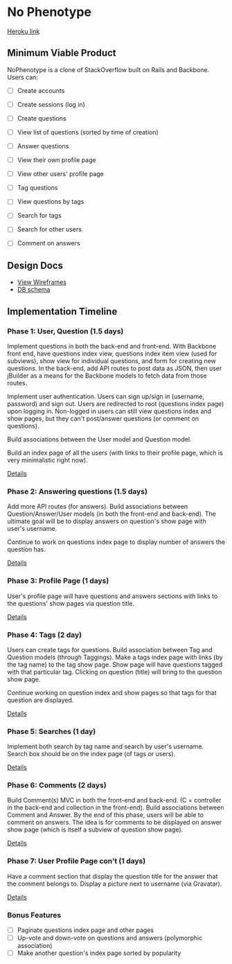 # No Phenotype

[Heroku link][heroku]

[heroku]: https://no-phenotype.herokuapp.com/

## Minimum Viable Product
NoPhenotype is a clone of StackOverflow built on Rails and Backbone. Users can:

<!-- This is a Markdown checklist. Use it to keep track of your progress! -->

- [ ] Create accounts
- [ ] Create sessions (log in)
- [ ] Create questions
- [ ] View list of questions (sorted by time of creation)
- [ ] Answer questions
- [ ] View their own profile page
- [ ] View other users' profile page
- [ ] Tag questions
- [ ] View questions by tags
- [ ] Search for tags
- [ ] Search for other users
- [ ] Comment on answers


## Design Docs
* [View Wireframes][views]
* [DB schema][schema]

[views]: ./docs/views.md
[schema]: ./docs/schema.md

## Implementation Timeline

### Phase 1: User, Question (1.5 days)
Implement questions in both the back-end and front-end. With
Backbone front end, have questions index view, questions index item view
(used for subviews), show view for individual questions, and form for creating
new questions.
In the back-end, add API routes to post data as JSON, then user jBuilder
as a means for the Backbone models to fetch data from those routes.

Implement user authentication. Users can sign up/sign in
(username, password) and sign out. Users are redirected to root (questions index
page) upon logging in. Non-logged in users can still view questions index and
show pages, but they can't post/answer questions (or comment on questions).

Build associations between the User model and Question model.

Build an index page of all the users (with links to their profile page, which is
very minimalistic right now).


[Details][phase-one]

### Phase 2: Answering questions (1.5 days)
Add more API routes (for answers). Build associations between Question/Answer/User
models (in both the front-end and back-end).
The ultimate goal will be to display answers on question's show page with
user's username.

Continue to work on questions index page to display number of answers the question
has.

[Details][phase-two]

### Phase 3: Profile Page (1 days)
User's profile page will have questions and answers sections with links
to the questions' show pages via question title.

[Details][phase-three]


### Phase 4: Tags (2 day)
Users can create tags for questions.
Build association between Tag and Question models (through Taggings).
Make a tags index page with links (by the tag name) to the tag show page.
Show page will have questions tagged with that particular tag. Clicking on question
(title) will bring to the question show page.

Continue working on question index and show pages so that tags for that question
are displayed.

[Details][phase-four]

### Phase 5: Searches (1 day)
Implement both search by tag name and search by user's username.
Search box should be on the index page (of tags or users).

[Details][phase-five]

### Phase 6: Comments (2 days)
Build Comment(s) MVC in both the front-end and back-end.
(C = controller in the back-end and collection in the front-end). Build
associations between Comment and Answer. By the end of this phase, users
will be able to comment on answers. The idea is for comments to be
displayed on answer show page (which is itself a subview of question show page).

[Details][phase-six]

### Phase 7: User Profile Page con't (1 days)
Have a comment section that display the question title for the answer that the
comment belongs to. Display a picture next to username (via Gravatar).

[Details][phase-seven]

### Bonus Features
- [ ] Paginate questions index page and other pages
- [ ] Up-vote and down-vote on questions and answers (polymorphic association)
- [ ] Make another question's index page sorted by popularity

[phase-one]: ./docs/phases/phase1.md
[phase-two]: ./docs/phases/phase2.md
[phase-three]: ./docs/phases/phase3.md
[phase-four]: ./docs/phases/phase4.md
[phase-five]: ./docs/phases/phase5.md
[phase-six]: ./docs/phases/phase6.md
[phase-seven]: ./docs/phases/phase7.md

